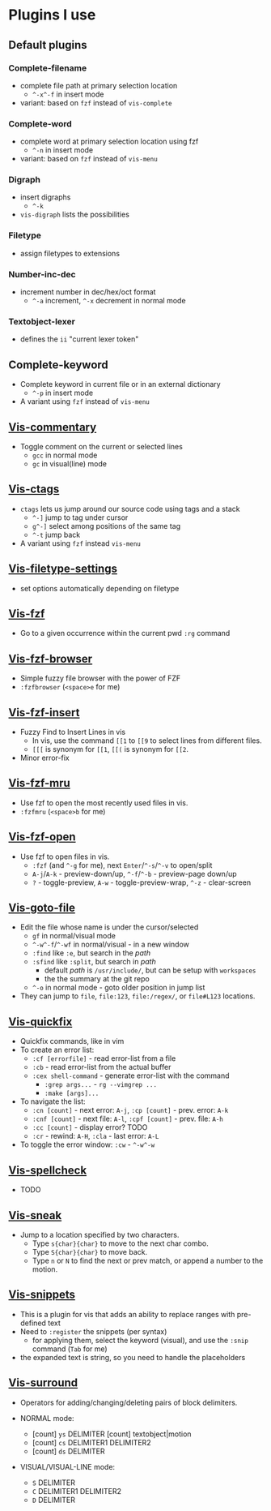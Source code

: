 # Plugins I use

## Default plugins

### Complete-filename

* complete file path at primary selection location
  * `^-x^-f` in insert mode
* variant: based on `fzf` instead of `vis-complete`

### Complete-word

* complete word at primary selection location using fzf
  * `^-n` in insert mode
* variant: based on `fzf` instead of `vis-menu`

### Digraph

* insert digraphs
  * `^-k` <char1> <char2>
* `vis-digraph` lists the possibilities

### Filetype

* assign filetypes to extensions

### Number-inc-dec
* increment number in dec/hex/oct format
  * `^-a` increment, `^-x` decrement in normal mode

### Textobject-lexer

* defines the `ii` "current lexer token"

## Complete-keyword

* Complete keyword in current file or in an external dictionary
  * `^-p` in insert mode
* A variant using `fzf` instead of `vis-menu`

## [Vis-commentary](https://github.com/lutobler/vis-commentary)

* Toggle comment on the current or selected lines
  * `gcc` in normal mode
  * `gc` in visual(line) mode

## [Vis-ctags](https://github.com/kupospelov/vis-ctags)

* `ctags` lets us jump around our source code using tags and a stack
  * `^-]` jump to tag under cursor
  * `g^-]` select among positions of the same tag
  * `^-t` jump back
* A variant using `fzf` instead `vis-menu`

## [Vis-filetype-settings](https://github.com/jocap/vis-filetype-settings)

* set options automatically depending on filetype

## [Vis-fzf](https://github.com/guillaumeboudon/vis-fzf)

* Go to a given occurrence within the current pwd
  `:rg` command

## [Vis-fzf-browser](https://github.com/peaceant/vis-fzf-browser)

* Simple fuzzy file browser with the power of FZF
* `:fzfbrowser` (`<space>e` for me)

## [Vis-fzf-insert](http://github.com/niplav/vis-fzf-insert)

* Fuzzy Find to Insert Lines in vis
  * In vis, use the command `[[1` to `[[9` to select lines from different files.
  * `[[[` is synonym for `[[1`, `[[(` is synonym for `[[2`.
* Minor error-fix

## [Vis-fzf-mru](https://github.com/peaceant/vis-fzf-mru)

* Use fzf to open the most recently used files in vis.
* `:fzfmru` (`<space>b` for me)


## [Vis-fzf-open](https://git.sr.ht/~mcepl/vis-fzf-open)

* Use fzf to open files in vis.
  * `:fzf` (and `^-g` for me), next `Enter`/`^-s`/`^-v` to open/split
  * `A-j`/`A-k` - preview-down/up, `^-f`/`^-b` - preview-page down/up
  * `?` - toggle-preview, `A-w` - toggle-preview-wrap, `^-z` - clear-screen

## [Vis-goto-file](https://repo.or.cz/vis-goto-file.git)

* Edit the file whose name is under the cursor/selected
  * `gf` in normal/visual mode
  * `^-w^-f`/`^-wf` in normal/visual - in a new window
  * `:find` like `:e`, but search in the _path_
  * `:sfind` like `:split`, but search in _path_
    * default _path_ is `/usr/include/`, but can be setup with `workspaces`
    * the the summary at the git repo
  * `^-o` in normal mode - goto older position in jump list
* They can jump to `file`, `file:123`, `file:/regex/`, or `file#L123` locations.

## [Vis-quickfix](https://repo.or.cz/vis-quickfix.git)

* Quickfix commands, like in vim
* To create an error list:
  * `:cf [errorfile]` - read error-list from a file
  * `:cb` - read error-list from the actual buffer
  * `:cex shell-command` - generate error-list with the command
    * `:grep args...` - `rg --vimgrep ...`
    * `:make [args]...`
* To navigate the list:
  * `:cn [count]` - next error: `A-j`,  `:cp [count]` - prev. error: `A-k`
  * `:cnf [count]` - next file: `A-l`, `:cpf [count]` - prev. file: `A-h`
  * `:cc [count]` - display error? TODO
  * `:cr` - rewind: `A-H`, `:cla` - last error: `A-L`
* To toggle the error window: `:cw` - `^-w^-w`

## [Vis-spellcheck](https://gitlab.com/muhq/vis-spellcheck)

* TODO

## [Vis-sneak](https://github.com/erf/vis-sneak)

* Jump to a location specified by two characters.
  * Type `s{char}{char}` to move to the next char combo.
  * Type `S{char}{char}` to move back.
  * Type `n` or `N` to find the next or prev match, or append a number to the motion.

## [Vis-snippets](https://github.com/rokf/vis-snippets/)

* This is a plugin for vis that adds an ability to replace ranges with pre-defined text
* Need to `:register` the snippets (per syntax)
  * for applying them, select the keyword (visual), and use the `:snip` command (`Tab` for me)
* the expanded text is string, so you need to handle the placeholders

## [Vis-surround](https://repo.or.cz/vis-surround.git)

* Operators for adding/changing/deleting pairs of block delimiters.
* NORMAL mode:
  * [count] `ys` DELIMITER [count] textobject|motion
  * [count] `cs` DELIMITER1 DELIMITER2
  * [count] `ds` DELIMITER

* VISUAL/VISUAL-LINE mode:
  * `S` DELIMITER
  * `C` DELIMITER1 DELIMITER2
  * `D` DELIMITER
